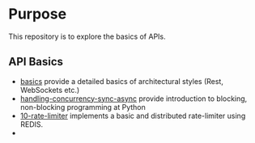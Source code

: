 # Purpose
This repository is to explore the basics of APIs. 

## API Basics
- [basics](https://github.com/deshpande-anirudh/UnpackingAPIs/tree/main/0-basics) provide a detailed basics of architectural styles (Rest, WebSockets etc.)
- [handling-concurrency-sync-async](https://github.com/deshpande-anirudh/UnpackingAPIs/tree/main/1-handling-concurrency-sync-async) provide introduction to blocking, non-blocking programming at Python
- [10-rate-limiter](https://github.com/deshpande-anirudh/UnpackingAPIs/tree/main/1-handling-concurrency-sync-async/10-rate-limiter) implements a basic and distributed rate-limiter using REDIS. 
- 
